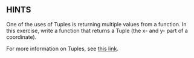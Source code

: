 ## HINTS

One of the uses of Tuples is returning multiple values from a function.   In this exercise, write
a function that returns a Tuple (the x- and y- part of a coordinate).

For more information on Tuples, see [this link](https://msdn.microsoft.com/en-us/library/system.tuple(v=vs.110).aspx).